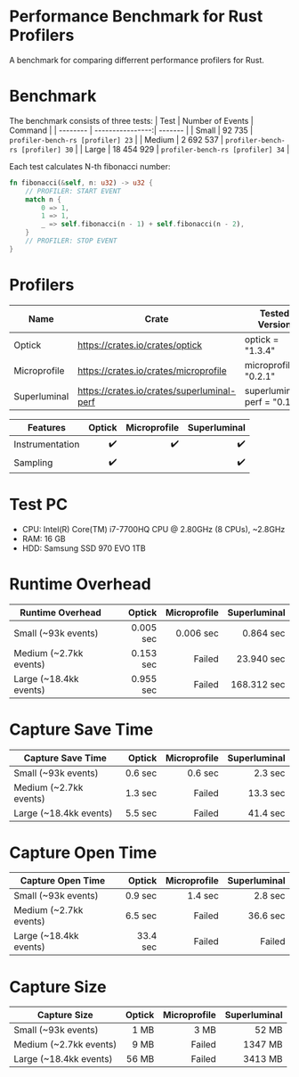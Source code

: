 # Performance Benchmark for Rust Profilers
A benchmark for comparing differrent performance profilers for Rust.

# Benchmark
The benchmark consists of three tests:
| Test     | Number of Events | Command |
| -------- | ----------------:| ------- |
| Small    | 92 735     | `profiler-bench-rs [profiler] 23` |
| Medium   | 2 692 537  | `profiler-bench-rs [profiler] 30` |
| Large    | 18 454 929 | `profiler-bench-rs [profiler] 34` |

Each test calculates N-th fibonacci number:
```rust
fn fibonacci(&self, n: u32) -> u32 {
    // PROFILER: START EVENT
    match n {
        0 => 1,
        1 => 1,
        _ => self.fibonacci(n - 1) + self.fibonacci(n - 2),
    }
    // PROFILER: STOP EVENT
}
```
# Profilers
| Name | Crate | Tested Version |
| ---- | ----- | -------------- |
| Optick | https://crates.io/crates/optick | optick = "1.3.4" |
| Microprofile | https://crates.io/crates/microprofile | microprofile = "0.2.1" |
| Superluminal | https://crates.io/crates/superluminal-perf | superluminal-perf = "0.1.1" |

| Features               | Optick    | Microprofile | Superluminal |
| ---------------------- | ---------:| ------------:| ------------:|
| Instrumentation        | :heavy_check_mark: | :heavy_check_mark: | :heavy_check_mark: |
| Sampling               | :heavy_check_mark: |                    | :heavy_check_mark: |



# Test PC
* CPU: Intel(R) Core(TM) i7-7700HQ CPU @ 2.80GHz (8 CPUs), ~2.8GHz
* RAM: 16 GB
* HDD: Samsung SSD 970 EVO 1TB

# Runtime Overhead
| Runtime Overhead       | Optick    | Microprofile | Superluminal |
| ---------------------- | ---------:| ------------:| ------------:|
| Small (~93k events)    | 0.005 sec | 0.006 sec    | 0.864 sec    |
| Medium (~2.7kk events) | 0.153 sec | Failed       | 23.940 sec   |
| Large (~18.4kk events) | 0.955 sec | Failed       | 168.312 sec  |

# Capture Save Time
| Capture Save Time      | Optick    | Microprofile | Superluminal |
| ---------------------- | ---------:| ------------:| ------------:|
| Small (~93k events)    | 0.6 sec   | 0.6 sec      | 2.3 sec      |
| Medium (~2.7kk events) | 1.3 sec   | Failed       | 13.3 sec     |
| Large (~18.4kk events) | 5.5 sec   | Failed       | 41.4 sec     |

# Capture Open Time
| Capture Open Time      | Optick    | Microprofile | Superluminal |
| ---------------------- | ---------:| ------------:| ------------:|
| Small (~93k events)    | 0.9 sec   | 1.4 sec      | 2.8 sec      |
| Medium (~2.7kk events) | 6.5 sec   | Failed       | 36.6 sec     |
| Large (~18.4kk events) | 33.4 sec  | Failed       | Failed       |

# Capture Size
| Capture Size           | Optick    | Microprofile | Superluminal |
| ---------------------- | ---------:| ------------:| ------------:|
| Small (~93k events)    | 1 MB      | 3 MB         | 52 MB        |
| Medium (~2.7kk events) | 9 MB      | Failed       | 1347 MB      |
| Large (~18.4kk events) | 56 MB     | Failed       | 3413 MB      |

